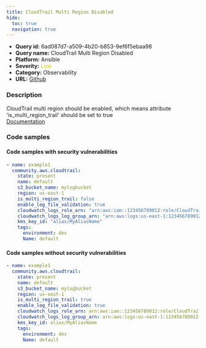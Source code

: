 ```yaml
---
title: CloudTrail Multi Region Disabled
hide:
  toc: true
  navigation: true
---
```


<style>
  .highlight .hll {
    background-color: #ff171742;
  }
  .md-content {
    max-width: 1100px;
    margin: 0 auto;
  }
</style>

-   **Query id:** 6ad087d7-a509-4b20-b853-9ef6f5ebaa98
-   **Query name:** CloudTrail Multi Region Disabled
-   **Platform:** Ansible
-   **Severity:** <span style="color:#CC0">Low</span>
-   **Category:** Observability
-   **URL:** [Github](https://github.com/Checkmarx/kics/tree/master/assets/queries/ansible/aws/cloudtrail_multi_region_disabled)

### Description
CloudTrail multi region should be enabled, which means attribute 'is_multi_region_trail' should be set to true<br>
[Documentation](https://docs.ansible.com/ansible/latest/collections/community/aws/cloudtrail_module.html#parameter-is_multi_region_trail)

### Code samples
#### Code samples with security vulnerabilities
```yaml title="Positive test num. 1 - yaml file" hl_lines="7"
- name: example1
  community.aws.cloudtrail:
    state: present
    name: default
    s3_bucket_name: mylogbucket
    region: us-east-1
    is_multi_region_trail: false
    enable_log_file_validation: true
    cloudwatch_logs_role_arn: "arn:aws:iam::123456789012:role/CloudTrail_CloudWatchLogs_Role"
    cloudwatch_logs_log_group_arn: "arn:aws:logs:us-east-1:123456789012:log-group:CloudTrail/DefaultLogGroup:*"
    kms_key_id: "alias/MyAliasName"
    tags:
      environment: dev
      Name: default

```


#### Code samples without security vulnerabilities
```yaml title="Negative test num. 1 - yaml file"
- name: example1
  community.aws.cloudtrail:
    state: present
    name: default
    s3_bucket_name: mylogbucket
    region: us-east-1
    is_multi_region_trail: true
    enable_log_file_validation: true
    cloudwatch_logs_role_arn: arn:aws:iam::123456789012:role/CloudTrail_CloudWatchLogs_Role
    cloudwatch_logs_log_group_arn: arn:aws:logs:us-east-1:123456789012:log-group:CloudTrail/DefaultLogGroup:*
    kms_key_id: alias/MyAliasName
    tags:
      environment: dev
      Name: default

```
